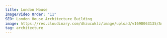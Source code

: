 ```yaml
---
title: London House
Image/Video Order: "11"
SEO: London House Architecture Building
image: https://res.cloudinary.com/dhzucwklz/image/upload/v1698063135/Architecture/_OSB0945_consolidated_file_q4q9wo.jpg
tag: architecture
---
```

